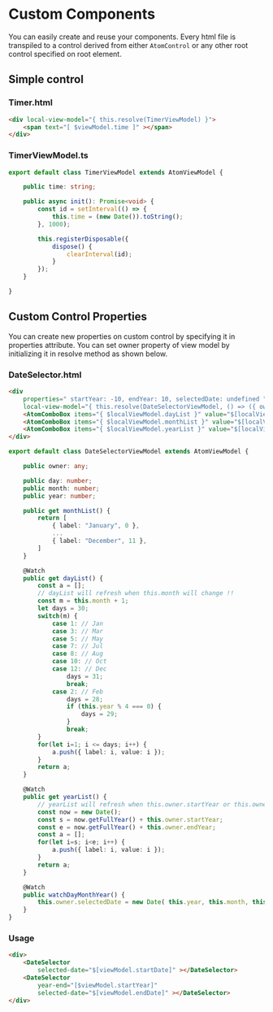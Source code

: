 # Custom Components

You can easily create and reuse your components. Every html file is transpiled to a control derived from either `AtomControl` or any other root control specified on root element.

## Simple control

### Timer.html

```html
<div local-view-model="{ this.resolve(TimerViewModel) }">
    <span text="[ $viewModel.time ]" ></span>
</div>
```

### TimerViewModel.ts

```typescript
export default class TimerViewModel extends AtomViewModel {

    public time: string;

    public async init(): Promise<void> {
        const id = setInterval(() => {
            this.time = (new Date()).toString();
        }, 1000);

        this.registerDisposable({
            dispose() {
                clearInterval(id);
            }
        });
    }

}
```

## Custom Control Properties

You can create new properties on custom control by specifying it in properties attribute. You can set owner property of view model by initializing it in resolve method as shown below.

### DateSelector.html

```html
<div
    properties=" startYear: -10, endYear: 10, selectedDate: undefined "
    local-view-model="{ this.resolve(DateSelectorViewModel, () => ({ owner: this }) }">
    <AtomComboBox items="{ $localViewModel.dayList }" value="$[localViewModel.day]" ></AtomComboBox>
    <AtomComboBox items="{ $localViewModel.monthList }" value="$[localViewModel.month]" ></AtomComboBox>
    <AtomComboBox items="{ $localViewModel.yearList }" value="$[localViewModel.year]" ></AtomComboBox>
</div>
```

```typescript
export default class DateSelectorViewModel extends AtomViewModel {

    public owner: any;

    public day: number;
    public month: number;
    public year: number;

    public get monthList() {
        return [
            { label: "January", 0 },
            ...
            { label: "December", 11 },
        ]
    }    

    @Watch
    public get dayList() {
        const a = [];
        // dayList will refresh when this.month will change !!
        const m = this.month + 1;
        let days = 30;
        switch(m) {
            case 1: // Jan
            case 3: // Mar
            case 5: // May
            case 7: // Jul
            case 8: // Aug
            case 10: // Oct
            case 12: // Dec
                days = 31;
                break;
            case 2: // Feb
                days = 28;
                if (this.year % 4 === 0) {
                    days = 29;
                }
                break;
        }
        for(let i=1; i <= days; i++) {
            a.push({ label: i, value: i });
        }
        return a;
    }

    @Watch
    public get yearList() {
        // yearList will refresh when this.owner.startYear or this.owner.endYear will change !!
        const now = new Date();
        const s = now.getFullYear() + this.owner.startYear;
        const e = now.getFullYear() + this.owner.endYear;
        const a = [];
        for(let i=s; i<e; i++) {
            a.push({ label: i, value: i });
        }
        return a;
    }

    @Watch
    public watchDayMonthYear() {
        this.owner.selectedDate = new Date( this.year, this.month, this.day );
    }
}
```

### Usage
```html
<div>
    <DateSelector 
        selected-date="$[viewModel.startDate]" ></DateSelector>
    <DateSelector 
        year-end="[$viewModel.startYear]"
        selected-date="$[viewModel.endDate]" ></DateSelector>
</div>
```